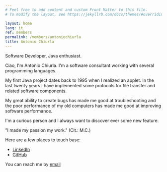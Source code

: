 ```yaml
---
# Feel free to add content and custom Front Matter to this file.
# To modify the layout, see https://jekyllrb.com/docs/themes/#overriding-theme-defaults

layout: home
lang: it
ref: members
permalink: /members/antoniochiurla
title: Antonio Chiurla
---
```


Software Developer, Java enthusiast.

Ciao, I'm Antonio Chiurla. 
I'm a software consultant working with several programming languages.

My first Java project dates back to 1995 when I realized an applet.
In the last twenty years I have implemented some protocols for file transfer and related software components.

My great ability to create bugs has made me good at troubleshooting and
the poor performance of my old computers has made me good at improving software performance.

I'm a curious person and I always want to discover ever some new feature.

"I made my passion my work." (Cit.: M.C.)

Here are a few places to touch base:
* [LinkedIn](https://www.linkedin.com/in/antoniochiurla)
* [GitHub](https://github.com/antoniochiurla)

You can reach me by [email](mailto:antoniochiurla@gmail.com)
